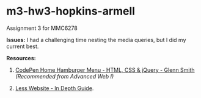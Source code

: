 # m3-hw3-hopkins-armell
Assignment 3 for MMC6278

**Issues:** I had a challenging time nesting the media queries, but I did my current best.

**Resources:** 

1. [CodePen Home
Hamburger Menu - HTML, CSS & jQuery - Glenn Smith](https://codepen.io/g13nn/pen/eHGEF)
*(Recommended from Advanced Web I)*

2. [Less Website - In Depth Guide](https://lesscss.org/features/).
